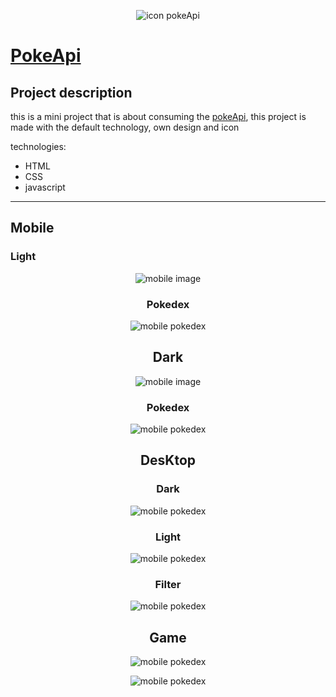 
<div align="center">

![icon pokeApi](./assets/src/img/imageUrl.png)

</div>

# [PokeApi](https://josefestevesp.github.io/pokeAPI/)

## Project description

this is a mini project that is about consuming the [pokeApi](https://pokeapi.co/), this project is made with the default technology, own design and icon 

technologies:
* HTML
* CSS
* javascript
---
## Mobile
### Light

<div align="center">

![mobile image](./assets/src/img/md/mobileLight.png)

### Pokedex

![mobile pokedex](./assets/src/img/md/mobilePokedexLight.png)

## Dark
![mobile image](./assets/src/img/md/mobilePage.png)

### Pokedex

![mobile pokedex](./assets/src/img/md/mobilePokedexDark.png)

## DesKtop 
### Dark
![mobile pokedex](./assets/src/img/md/desktopHome.png)

### Light
![mobile pokedex](./assets/src/img/md/desktopLight.png)

### Filter
![mobile pokedex](./assets/src/img/md/filterTypes.png)

## Game

![mobile pokedex](./assets/src/img/md/gameInit.png)

![mobile pokedex](./assets/src/img/md/gamePlay.png)
</div>

